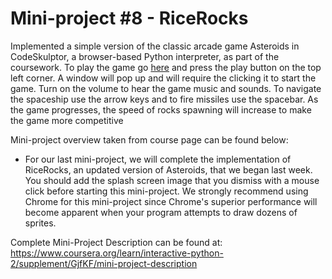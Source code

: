 # Mini-project #8 - RiceRocks

Implemented a simple version of the classic arcade game Asteroids in CodeSkulptor, a browser-based Python interpreter, as part of the coursework. To play the game go [here](http://www.codeskulptor.org/#user46_dzLwwfibjR_8.py) and press the play button on the top left corner. A window will pop up and will require the clicking it to start the game. 
Turn on the volume to hear the game music and sounds. To navigate the spaceship use the arrow keys and to fire missiles use the spacebar. As the game progresses, the speed of rocks spawning will increase to make the game more competitive

Mini-project overview taken from course page can be found below:
* For our last mini-project, we will complete the implementation of RiceRocks, an updated version of Asteroids, that we began last week. You should add the splash screen image that you dismiss with a mouse click before starting this mini-project. We strongly recommend using Chrome for this mini-project since Chrome's superior performance will become apparent when your program attempts to draw dozens of sprites.

Complete Mini-Project Description can be found at: <https://www.coursera.org/learn/interactive-python-2/supplement/GjfKF/mini-project-description>